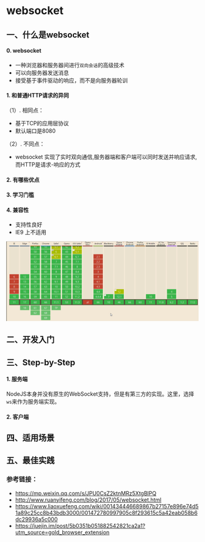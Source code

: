 # websocket

## 一、什么是websocket

#### 0. websocket
- 一种浏览器和服务器间进行`双向会话`的高级技术
- 可以向服务器发送消息
- 接受基于事件驱动的响应，而不是向服务器轮训

#### 1. 和普通HTTP请求的异同

（1）. 相同点：

- 基于TCP的应用层协议
- 默认端口是8080

（2）. 不同点：

- websocket 实现了实时双向通信,服务器端和客户端可以同时发送并响应请求,而HTTP是请求-响应的方式

#### 2. 有哪些优点

#### 3. 学习门槛

#### 4. 兼容性

- 支持性良好
- IE9 上不适用

![](./source/websocket.jpg)

> 
## 二、开发入门

## 三、Step-by-Step

#### 1. 服务端
NodeJS本身并没有原生的WebSocket支持，但是有第三方的实现。这里，选择`ws`来作为服务端实现。

#### 2. 客户端



## 四、适用场景

## 五、最佳实践

### 参考链接：
- https://mp.weixin.qq.com/s/JPU0CsZ2ktnMRz5XtgBlPQ
- http://www.ruanyifeng.com/blog/2017/05/websocket.html
- https://www.liaoxuefeng.com/wiki/001434446689867b27157e896e74d51a89c25cc8b43bdb3000/001472780997905c8f293615c5a42eab058b6dc29936a5c000
- https://juejin.im/post/5b0351b051882542821ca2a1?utm_source=gold_browser_extension